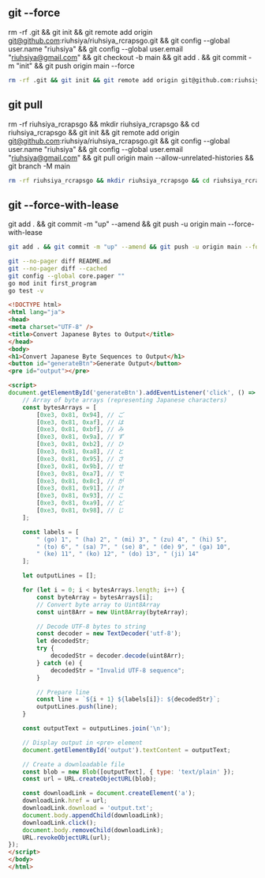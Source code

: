 ## git --force
rm -rf .git && git init && git remote add origin git@github.com:riuhsiya/riuhsiya_rcrapsgo.git && git config --global user.name "riuhsiya" && git config --global user.email "riuhsiya@gmail.com" && git checkout -b main && git add . && git commit -m "init" && git push origin main --force
```bash
rm -rf .git && git init && git remote add origin git@github.com:riuhsiya/riuhsiya_rcrapsgo.git && git config --global user.name "riuhsiya" && git config --global user.email "riuhsiya@gmail.com" && git checkout -b main && git add . && git commit -m "init" && git push origin main --force
```

## git pull
rm -rf riuhsiya_rcrapsgo && mkdir riuhsiya_rcrapsgo && cd riuhsiya_rcrapsgo && git init && git remote add origin git@github.com:riuhsiya/riuhsiya_rcrapsgo.git && git config --global user.name "riuhsiya" && git config --global user.email "riuhsiya@gmail.com" && git pull origin main --allow-unrelated-histories && git branch -M main
```bash
rm -rf riuhsiya_rcrapsgo && mkdir riuhsiya_rcrapsgo && cd riuhsiya_rcrapsgo && git init && git remote add origin git@github.com:riuhsiya/riuhsiya_rcrapsgo.git && git config --global user.name "riuhsiya" && git config --global user.email "riuhsiya@gmail.com" && git pull origin main --allow-unrelated-histories && git branch -M main
```

## git --force-with-lease
git add . && git commit -m "up" --amend && git push -u origin main --force-with-lease
```bash
git add . && git commit -m "up" --amend && git push -u origin main --force-with-lease
```
```bash
git --no-pager diff README.md
git --no-pager diff --cached
git config --global core.pager ""
go mod init first_program
go test -v
```


```html
<!DOCTYPE html>
<html lang="ja">
<head>
<meta charset="UTF-8" />
<title>Convert Japanese Bytes to Output</title>
</head>
<body>
<h1>Convert Japanese Byte Sequences to Output</h1>
<button id="generateBtn">Generate Output</button>
<pre id="output"></pre>

<script>
document.getElementById('generateBtn').addEventListener('click', () => {
    // Array of byte arrays (representing Japanese characters)
    const bytesArrays = [
        [0xe3, 0x81, 0x94], // ご
        [0xe3, 0x81, 0xaf], // は
        [0xe3, 0x81, 0xbf], // み
        [0xe3, 0x81, 0x9a], // ず
        [0xe3, 0x81, 0xb2], // ひ
        [0xe3, 0x81, 0xa8], // と
        [0xe3, 0x81, 0x95], // さ
        [0xe3, 0x81, 0x9b], // せ
        [0xe3, 0x81, 0xa7], // で
        [0xe3, 0x81, 0x8c], // が
        [0xe3, 0x81, 0x91], // け
        [0xe3, 0x81, 0x93], // こ
        [0xe3, 0x81, 0xa9], // ど
        [0xe3, 0x81, 0x98], // じ
    ];

    const labels = [
        " (go) 1", " (ha) 2", " (mi) 3", " (zu) 4", " (hi) 5",
        " (to) 6", " (sa) 7", " (se) 8", " (de) 9", " (ga) 10",
        " (ke) 11", " (ko) 12", " (do) 13", " (ji) 14"
    ];

    let outputLines = [];

    for (let i = 0; i < bytesArrays.length; i++) {
        const byteArray = bytesArrays[i];
        // Convert byte array to Uint8Array
        const uint8Arr = new Uint8Array(byteArray);

        // Decode UTF-8 bytes to string
        const decoder = new TextDecoder('utf-8');
        let decodedStr;
        try {
            decodedStr = decoder.decode(uint8Arr);
        } catch (e) {
            decodedStr = "Invalid UTF-8 sequence";
        }

        // Prepare line
        const line = `${i + 1} ${labels[i]}: ${decodedStr}`;
        outputLines.push(line);
    }

    const outputText = outputLines.join('\n');

    // Display output in <pre> element
    document.getElementById('output').textContent = outputText;

    // Create a downloadable file
    const blob = new Blob([outputText], { type: 'text/plain' });
    const url = URL.createObjectURL(blob);

    const downloadLink = document.createElement('a');
    downloadLink.href = url;
    downloadLink.download = 'output.txt';
    document.body.appendChild(downloadLink);
    downloadLink.click();
    document.body.removeChild(downloadLink);
    URL.revokeObjectURL(url);
});
</script>
</body>
</html>
```

